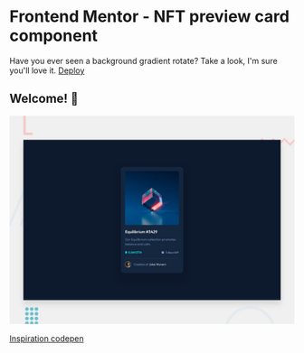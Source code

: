 # Frontend Mentor - NFT preview card component

Have you ever seen a background gradient rotate?
Take a look, I'm sure you'll love it.
[Deploy](https://nft-preview-card-component-black.vercel.app/)

## Welcome! 👋

![Design preview for the NFT preview card component coding challenge](./design/desktop-preview.jpg)

[Inspiration codepen](https://codepen.io/gayane-gasparyan/pen/jOmaBQK)

